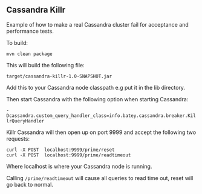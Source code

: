 ## Cassandra Killr

Example of how to make a real Cassandra cluster fail for acceptance and performance tests.

To build:

```mvn clean package```

This will build the following file:

```target/cassandra-killr-1.0-SNAPSHOT.jar```

Add this to your Cassandra node classpath e.g put it in the lib directory.

Then start Cassandra with the following option when starting Cassandra:

```-Dcassandra.custom_query_handler_class=info.batey.cassandra.breaker.KillrQueryHandler```

Killr Cassandra will then open up on port 9999 and accept the following two requests:

```
curl -X POST  localhost:9999/prime/reset
curl -X POST  localhost:9999/prime/readtimeout
```

Where localhost is where your Cassandra node is running.

Calling ```/prime/readtimeout``` will cause all queries to read time out, reset will go back to normal.